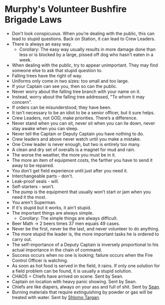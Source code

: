 # Murphy's Volunteer Bushfire Brigade Laws

* Don't look conspicuous. When you’re dealing with the public, this can lead to stupid questions. Back on Station, it can lead to Crew Leaders.  
* There is always an easy way.  
  * Corollary: The easy way usually results in more damage done than less or is blocked by a large, pissed off dog who hasn't eaten in a week.  
* When dealing with the public, try to appear unimportant. They may find someone else to ask that stupid question to.  
* Falling trees have the right of way.  
* Uniforms only come in two sizes: too small and too large.  
* If your Captain can see you, then so can the public.  
* Never worry about the falling tree branch with your name on it.  
* Instead, worry about the falling tree addressed, "To whom it may concern".  
* If orders can be misunderstood, they have been.  
* It isn't necessary to be an idiot to be a senior officer, but it sure helps.  
* Crew Leaders, not GOD, make priorities. There’s a difference.  
* Never stand when you can sit, never sit when you can lie down, never stay awake when you can sleep.  
* Never tell the Captain or Deputy Captain you have nothing to do.  
* Crew leaders and above never watch until you make a mistake.  
* One Crew leader is never enough, but two is entirely too many.  
* A clean and dry set of overalls is a magnet for mud and rain.  
* The worse the weather, the more you must be in it.  
* The more an item of equipment costs, the farther you have to send it away to be repaired.  
* You don't get field experience until just after you need it.  
* Interchangeable parts \- don't.  
* Leak-proof seals \- will.  
* Self-starters \- won’t.  
* The pump is the equipment that usually won’t start or jam when you need it the most.   
* You aren't Superman.  
* If it's stupid but it works, it ain't stupid.  
* The important things are always simple.  
  * Corollary: The simple things are always difficult.  
* Beer Math \-\> 2 beers times 37 men equals 49 cases.  
* Never be the first, never be the last, and never volunteer to do anything.  
* The more stupid the leader is, the more important tasks he is ordered to carry out.  
* The self-importance of a Deputy Captain is inversely proportional to his actual importance in the chain of command.  
* Success occurs when no one is looking; failure occurs when the Fire Control Officer is watching.  
* As soon as hot food is served in the field, it rains. If only one solution for a field problem can be found, it is usually a stupid solution.  
* CHAOS \= Chiefs have arrived on scene. Sent by Sean.  
* Captain on location with heavy panic showing. Sent by Sean.  
* Chiefs are like diapers, always on your ass and full of shit. Sent by [Sean](mailto:Delcofd@hotmail.com).  
* Burning materials that require extinguishing by powder or gas will be treated with water. Sent by [Shlomo Targan](mailto:Shlomo.Targan@teva.co.il).
